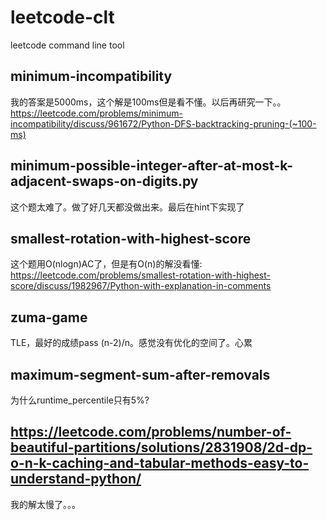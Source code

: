 # leetcode-clt
leetcode command line tool


## minimum-incompatibility
我的答案是5000ms，这个解是100ms但是看不懂。以后再研究一下。。
https://leetcode.com/problems/minimum-incompatibility/discuss/961672/Python-DFS-backtracking-pruning-(~100-ms)


## minimum-possible-integer-after-at-most-k-adjacent-swaps-on-digits.py
这个题太难了。做了好几天都没做出来。最后在hint下实现了

## smallest-rotation-with-highest-score
这个题用O(nlogn)AC了，但是有O(n)的解没看懂: https://leetcode.com/problems/smallest-rotation-with-highest-score/discuss/1982967/Python-with-explanation-in-comments


## zuma-game
TLE，最好的成绩pass (n-2)/n。感觉没有优化的空间了。心累

## maximum-segment-sum-after-removals
为什么runtime_percentile只有5%?

## https://leetcode.com/problems/number-of-beautiful-partitions/solutions/2831908/2d-dp-o-n-k-caching-and-tabular-methods-easy-to-understand-python/
我的解太慢了。。。